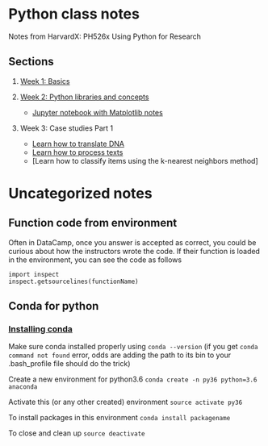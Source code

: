 # Python class notes
Notes from  HarvardX: PH526x Using Python for Research 

## Sections

1. [Week 1: Basics](Wk1_basics.md)

2. [Week 2: Python libraries and concepts](Wk2_Py_librariesAndConcepts.md)

    - [Jupyter notebook with Matplotlib notes](Matplotlib.ipynb)
3. Week 3: Case studies Part 1
    - [Learn how to translate DNA](Learn_how_to_translate_DNA.md)
    - [Learn how to process texts](case_studies_I.ipynb)
    - [Learn how to classify items using the k-nearest neighbors method]

# Uncategorized notes

## Function code from environment

Often in DataCamp, once you answer is accepted as correct, you could be curious about how the instructors wrote the code. If their function is loaded in the environment, you can see the code as follows 

```
import inspect
inspect.getsourcelines(functionName)

```

## Conda for python

### [Installing conda](https://conda.io/docs/user-guide/install/index.html)

Make sure conda installed properly using `conda --version` (if you get `conda command not found` error, odds are adding the path to its bin to your .bash_profile file should do the trick)

Create a new environment for python3.6
`conda create -n py36 python=3.6 anaconda`

Activate this (or any other created) environment
`source activate py36`

To install packages in this environment
`conda install packagename`

To close and clean up
`source deactivate`
